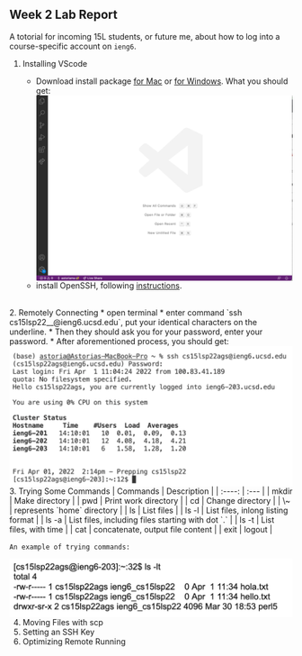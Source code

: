 ## Week 2 Lab Report
A totorial for incoming 15L students, or future me, about how to log into a course-specific account on `ieng6`.
1. Installing VScode

    * Download install package [for Mac](https://code.visualstudio.com/sha/download?build=stable&os=darwin-universal) or [for Windows](https://code.visualstudio.com/sha/download?build=stable&os=win32-user).
    What you should get:
    <img src="VScode setup.png"
     alt="VScode setup"
     style="float: left; margin-right: 10px;" /> 
    * install OpenSSH, following [instructions](https://docs.microsoft.com/en-us/windows-server/administration/openssh/openssh_install_firstuse).<br>
<br>
2. Remotely Connecting
    * open terminal
    * enter command `ssh cs15lsp22__@ieng6.ucsd.edu`, put your identical characters on the underline.
    * Then they should ask you for your password, enter your password.
    * After aforementioned process, you should get: <img src="SSHenter.png"
     alt="SSHenter"
     style="float: left; margin-right: 10px;" /> 
<br>
3. Trying Some Commands
    | Commands  | Description |
    | :----:      | :---      |
    | mkdir | Make directory     |
    | pwd | Print work directory     |
    | cd   | Change directory       |
    | \~  | represents `home` directory       |
    | ls  | List files        |
    | ls -l   | List files, inlong listing format        |
    | ls -a  | List files, including files starting with dot `.`       |
    | ls -t | List files, with time   |
    | cat | concatenate, output file content |
    | exit | logout |

    An example of trying commands: 
<img src="trycommands.png"
     alt="VScode setup"
     style="float: left; margin-right: 10px;" /> 

4. Moving Files with scp
5. Setting an SSH Key
6. Optimizing Remote Running


